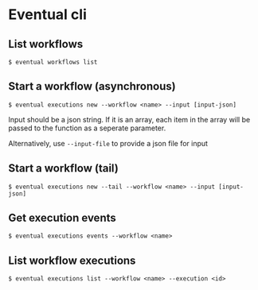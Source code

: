 # Eventual cli

## List workflows

```shell
$ eventual workflows list
```

## Start a workflow (asynchronous)

```shell
$ eventual executions new --workflow <name> --input [input-json]
```

Input should be a json string. If it is an array, each item in the array will be passed to the function as a seperate parameter.

Alternatively, use `--input-file` to provide a json file for input

## Start a workflow (tail)

```shell
$ eventual executions new --tail --workflow <name> --input [input-json]
```

## Get execution events

```shell
$ eventual executions events --workflow <name>
```

## List workflow executions

```shell
$ eventual executions list --workflow <name> --execution <id>
```
